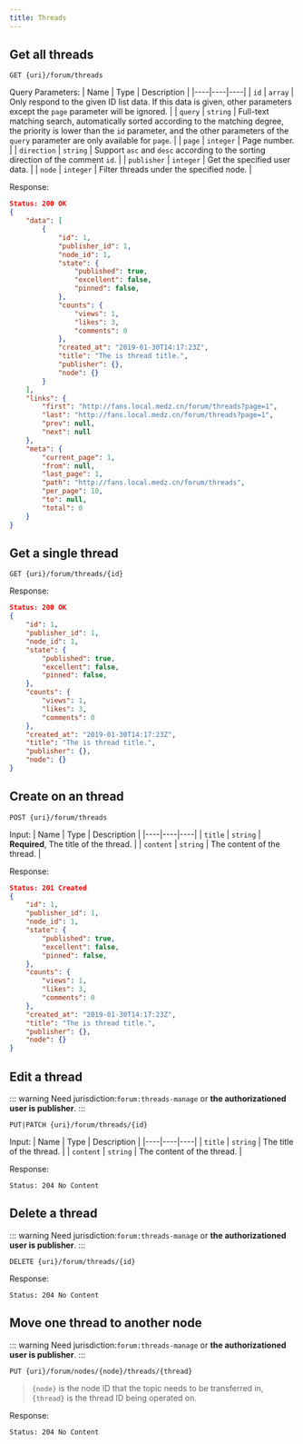 ```yaml
---
title: Threads
---
```


## Get all threads

```
GET {uri}/forum/threads
```

Query Parameters:
| Name | Type | Description |
|----|----|----|
| `id` | `array` | Only respond to the given ID list data. If this data is given, other parameters except the `page` parameter will be ignored. |
| `query` | `string` | Full-text matching search, automatically sorted according to the matching degree, the priority is lower than the `id` parameter, and the other parameters of the `query` parameter are only available for `page`. |
| `page` | `integer` | Page number. |
| `direction` | `string` | Support `asc` and `desc` according to the sorting direction of the comment `id`. |
| `publisher` | `integer` | Get the specified user data. |
| `node` | `integer` | Filter threads under the specified node. |

Response:
```json
Status: 200 OK
{
    "data": [
        {
            "id": 1,
            "publisher_id": 1,
            "node_id": 1,
            "state": {
                "published": true,
                "excellent": false,
                "pinned": false,
            },
            "counts": {
                "views": 1,
                "likes": 3,
                "comments": 0
            },
            "created_at": "2019-01-30T14:17:23Z",
            "title": "The is thread title.",
            "publisher": {},
            "node": {}
        }
    ],
    "links": {
        "first": "http://fans.local.medz.cn/forum/threads?page=1",
        "last": "http://fans.local.medz.cn/forum/threads?page=1",
        "prev": null,
        "next": null
    },
    "meta": {
        "current_page": 1,
        "from": null,
        "last_page": 1,
        "path": "http://fans.local.medz.cn/forum/threads",
        "per_page": 10,
        "to": null,
        "total": 0
    }
}
```

## Get a single thread

```
GET {uri}/forum/threads/{id}
```

Response:
```json
Status: 200 OK
{
    "id": 1,
    "publisher_id": 1,
    "node_id": 1,
    "state": {
        "published": true,
        "excellent": false,
        "pinned": false,
    },
    "counts": {
        "views": 1,
        "likes": 3,
        "comments": 0
    },
    "created_at": "2019-01-30T14:17:23Z",
    "title": "The is thread title.",
    "publisher": {},
    "node": {}
}
```

## Create on an thread

```
POST {uri}/forum/threads
```

Input:
| Name | Type | Description |
|----|----|----|
| `title` | `string` | **Required**, The title of the thread. |
| `content` | `string` | The content of the thread. |

Response:
```json
Status: 201 Created
{
    "id": 1,
    "publisher_id": 1,
    "node_id": 1,
    "state": {
        "published": true,
        "excellent": false,
        "pinned": false,
    },
    "counts": {
        "views": 1,
        "likes": 3,
        "comments": 0
    },
    "created_at": "2019-01-30T14:17:23Z",
    "title": "The is thread title.",
    "publisher": {},
    "node": {}
}
```

## Edit a thread

::: warning
Need jurisdiction:`forum:threads-manage` or **the authorizationed user is publisher**.
:::

```
PUT|PATCH {uri}/forum/threads/{id}
```

Input:
| Name | Type | Description |
|----|----|----|
| `title` | `string` | The title of the thread. |
| `content` | `string` | The content of the thread. |

Response:
```
Status: 204 No Content
```

## Delete a thread

::: warning
Need jurisdiction:`forum:threads-manage` or **the authorizationed user is publisher**.
:::

```
DELETE {uri}/forum/threads/{id}
```

Response:
```
Status: 204 No Content
```

## Move one thread to another node

::: warning
Need jurisdiction:`forum:threads-manage` or **the authorizationed user is publisher**.
:::

```
PUT {uri}/forum/nodes/{node}/threads/{thread}
```

> `{node}` is the node ID that the topic needs to be transferred in, `{thread}` is the thread ID being operated on.

Response:
```
Status: 204 No Content
```
